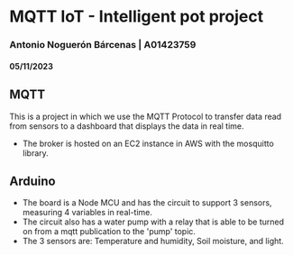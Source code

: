 # MQTT IoT - Intelligent pot project
### Antonio Noguerón Bárcenas | A01423759
#### 05/11/2023

## MQTT
This is a project in which we use the MQTT Protocol to transfer data read from sensors to a dashboard that displays the data in real time.
- The broker is hosted on an EC2 instance in AWS with the mosquitto library.

## Arduino
- The board is a Node MCU and has the circuit to support 3 sensors, measuring 4 variables in real-time. 
- The circuit also has a water pump with a relay that is able to be turned on from a mqtt publication to the 'pump' topic.
- The 3 sensors are: Temperature and humidity, Soil moisture, and light.


